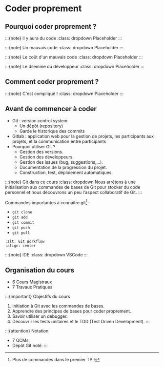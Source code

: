 # Coder proprement

## Pourquoi coder proprement ?

:::{note} Il y aura du code
:class: dropdown
Placeholder
:::

:::{note} Un mauvais code
:class: dropdown
Placeholder
:::

:::{note} Le coût d'un mauvais code
:class: dropdown
Placeholder
:::

:::{note} Le dilemme du développeur
:class: dropdown
Placeholder
:::

## Comment coder proprement ?

:::{note} C'est compliqué !
:class: dropdown 
Placeholder
:::

## Avant de commencer à coder

- Git : version control system
    - Un dépôt (repository)
    - Garde le historique des commits
- Gitlab : application web pour la gestion de projets, les participants aux projets, et la communication entre participants
- Pourquoi utiliser Git ?
    - Gestion des versions.
    - Gestion des développeurs.
    - Gestion des issues (bug, suggestions,...).
    - Documentation de la progression du projet.
    - Construction, test, déploiement automatiques.

:::{note} Git dans ce cours
:class: dropdown
Nous arrêtons à une initialisation aux commandes de bases de Git pour stocker du code personnel et nous découvrons un peu l'aspect collaboratif de Git.
:::

Commandes importantes à connaître git[^plus] :
- `git clone`
- `git add`
- `git commit`
- `git push`
- `git pull`

[^plus]: Plus de commandes dans le premier TP !

```{image} ../images/GitWorkflow.jpeg
:alt: Git Workflow
:align: center
```

:::{note} IDE
:class: dropdown
VSCode
:::

## Organisation du cours

- 6 Cours Magistraux
- 7 Travaux Pratiques

:::{important} Objectifs du cours
1. Initiation à Git avec les commandes de bases.
2. Apprendre des principes de bases pour coder proprement. 
3. Savoir utiliser un debugger.
4. Découvrir les tests unitaires et le TDD (Test Driven Development).
:::

:::{attention} Notation
- 7 QCMs.
- Dépôt Git noté.
:::